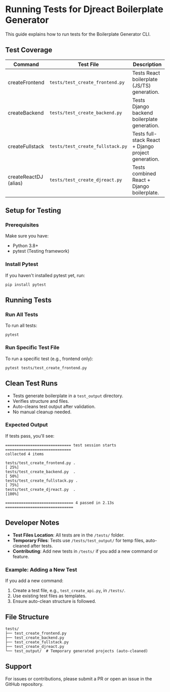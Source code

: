 # Running Tests for Djreact Boilerplate Generator

This guide explains how to run tests for the Boilerplate Generator CLI.

## Test Coverage

| Command              | Test File                          | Description                                           |
|----------------------|------------------------------------|-------------------------------------------------------|
| createFrontend       | `tests/test_create_frontend.py`    | Tests React boilerplate (JS/TS) generation.           |
| createBackend        | `tests/test_create_backend.py`     | Tests Django backend boilerplate generation.          |
| createFullstack      | `tests/test_create_fullstack.py`   | Tests full-stack React + Django project generation.   |
| createReactDJ (alias)| `tests/test_create_djreact.py`    | Tests combined React + Django boilerplate.            |

## Setup for Testing

### Prerequisites

Make sure you have:

- Python 3.8+
- pytest (Testing framework)

### Install Pytest

If you haven't installed pytest yet, run:

```
pip install pytest
```

## Running Tests

### Run All Tests

To run all tests:

```
pytest
```

### Run Specific Test File

To run a specific test (e.g., frontend only):

```
pytest tests/test_create_frontend.py
```

## Clean Test Runs

- Tests generate boilerplate in a `test_output` directory.
- Verifies structure and files.
- Auto-cleans test output after validation.
- No manual cleanup needed.

### Expected Output

If tests pass, you'll see:

```
============================= test session starts ============================= 
collected 4 items 

tests/test_create_frontend.py .                                             [ 25%] 
tests/test_create_backend.py  .                                             [ 50%] 
tests/test_create_fullstack.py .                                           [ 75%] 
tests/test_create_djreact.py  .                                            [100%] 

============================== 4 passed in 2.13s ==============================
```

## Developer Notes

- **Test Files Location**: All tests are in the `/tests/` folder.
- **Temporary Files**: Tests use `/tests/test_output/` for temp files, auto-cleaned after tests.
- **Contributing**: Add new tests in `/tests/` if you add a new command or feature.

### Example: Adding a New Test

If you add a new command:

1. Create a test file, e.g., `test_create_api.py`, in `/tests/`.
2. Use existing test files as templates.
3. Ensure auto-clean structure is followed.

## File Structure

```
tests/
├── test_create_frontend.py
├── test_create_backend.py
├── test_create_fullstack.py
├── test_create_djreact.py
└── test_output/  # Temporary generated projects (auto-cleaned)
```

## Support

For issues or contributions, please submit a PR or open an issue in the GitHub repository.
